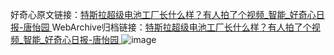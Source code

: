 好奇心原文链接：[特斯拉超级电池工厂长什么样？有人拍了个视频_智能_好奇心日报-唐怡园 ](https://www.qdaily.com/articles/10040.html)
WebArchive归档链接：[特斯拉超级电池工厂长什么样？有人拍了个视频_智能_好奇心日报-唐怡园 ](http://web.archive.org/web/20190623155508/https://www.qdaily.com/articles/10040.html)
![image](http://ww3.sinaimg.cn/large/007d5XDply1g3vuy5k4acj30u0239noy)